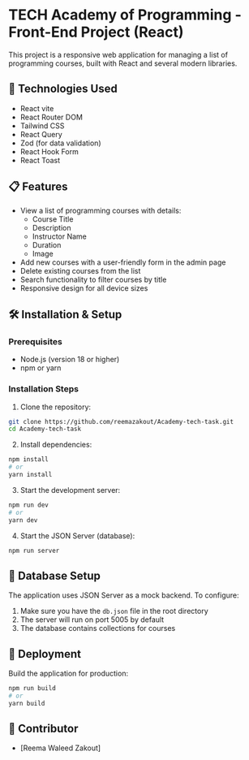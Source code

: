 # TECH Academy of Programming - Front-End Project (React)

This project is a responsive web application for managing a list of programming courses, built with React and several modern libraries.

## 🚀 Technologies Used

- React vite
- React Router DOM
- Tailwind CSS
- React Query
- Zod (for data validation)
- React Hook Form
- React Toast

## 📋 Features

- View a list of programming courses with details:
  - Course Title
  - Description
  - Instructor Name
  - Duration
  - Image
- Add new courses with a user-friendly form in the admin page
- Delete existing courses from the list
- Search functionality to filter courses by title
- Responsive design for all device sizes

## 🛠️ Installation & Setup

### Prerequisites

- Node.js (version 18 or higher)
- npm or yarn

### Installation Steps

1. Clone the repository:

```bash
git clone https://github.com/reemazakout/Academy-tech-task.git
cd Academy-tech-task
```

2. Install dependencies:

```bash
npm install
# or
yarn install
```

3. Start the development server:

```bash
npm run dev
# or
yarn dev
```

4. Start the JSON Server (database):

```bash
npm run server
```

## 💾 Database Setup

The application uses JSON Server as a mock backend. To configure:

1. Make sure you have the `db.json` file in the root directory
2. The server will run on port 5005 by default
3. The database contains collections for courses

## 🚀 Deployment

Build the application for production:

```bash
npm run build
# or
yarn build
```

## 👥 Contributor

- [Reema Waleed Zakout]
